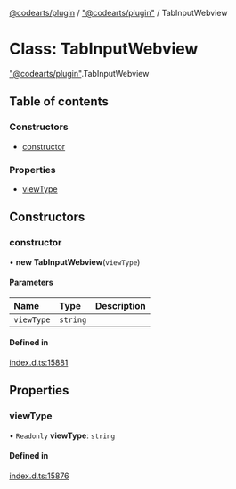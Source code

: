 [@codearts/plugin](../README.md) / ["@codearts/plugin"](../modules/_codearts_plugin_.md) / TabInputWebview

# Class: TabInputWebview

["@codearts/plugin"](../modules/_codearts_plugin_.md).TabInputWebview

## Table of contents

### Constructors

- [constructor](codearts_plugin_.TabInputWebview.md#constructor)

### Properties

- [viewType](codearts_plugin_.TabInputWebview.md#viewtype)

## Constructors

### constructor

• **new TabInputWebview**(`viewType`)

#### Parameters

| Name | Type | Description |
| :------ | :------ | :------ |
| `viewType` | `string` |  |

#### Defined in

[index.d.ts:15881](https://github.com/huaweicloud/cloudide-plugin-api/blob/d4de966/index.d.ts#L15881)

## Properties

### viewType

• `Readonly` **viewType**: `string`

#### Defined in

[index.d.ts:15876](https://github.com/huaweicloud/cloudide-plugin-api/blob/d4de966/index.d.ts#L15876)
